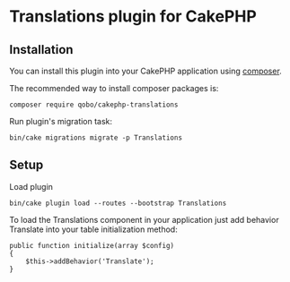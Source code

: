 # Translations plugin for CakePHP


## Installation

You can install this plugin into your CakePHP application using [composer](http://getcomposer.org).

The recommended way to install composer packages is:

```
composer require qobo/cakephp-translations
```

Run plugin's migration task:

```
bin/cake migrations migrate -p Translations
```

## Setup
Load plugin
```
bin/cake plugin load --routes --bootstrap Translations
```

To load the Translations component in your application just add behavior Translate into your table initialization method:

```
public function initialize(array $config)
{
    $this->addBehavior('Translate');
}    

```
